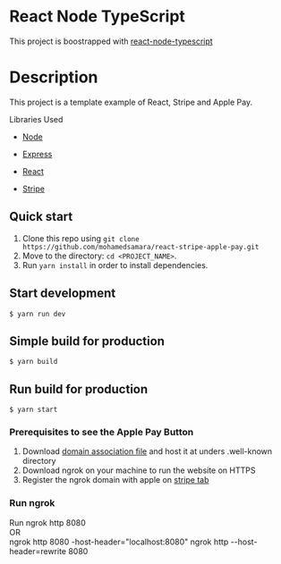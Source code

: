 # React Node TypeScript

This project is boostrapped with [react-node-typescript](https://github.com/mohamedsamara/react-node-typescript)

# Description

<dl>
<dt>
    This project is a template example of React, Stripe and Apple Pay. 
</dt>
</dl>

<dl>
<dt>Libraries Used</dt>

- [Node](https://nodejs.org/en/)

- [Express](https://expressjs.com/)

- [React](https://reactjs.org/)

- [Stripe](https://stripe.com/)

</dl>

## Quick start

1.  Clone this repo using `git clone https://github.com/mohamedsamara/react-stripe-apple-pay.git`
2.  Move to the directory: `cd <PROJECT_NAME>`.<br />
3.  Run `yarn install` in order to install dependencies.<br />

## Start development

```
$ yarn run dev
```

## Simple build for production

```
$ yarn build
```

## Run build for production

```
$ yarn start
```

### Prerequisites to see the Apple Pay Button

1. Download [domain association file](https://stripe.com/files/apple-pay/apple-developer-merchantid-domain-association) and host it at unders .well-known directory
2. Download ngrok on your machine to run the website on HTTPS
3. Register the ngrok domain with apple on [stripe tab](https://dashboard.stripe.com/settings/payments/apple_pay)

### Run ngrok

Run ngrok http 8080
<br> OR <br>
ngrok http 8080 -host-header="localhost:8080"
ngrok http --host-header=rewrite 8080
